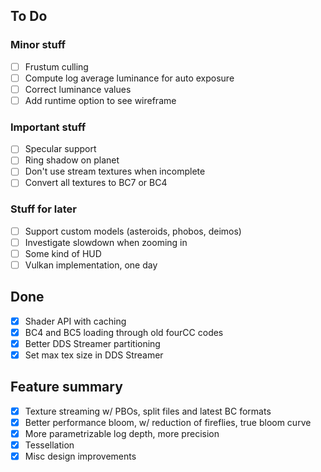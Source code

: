 ## To Do

### Minor stuff
- [ ] Frustum culling
- [ ] Compute log average luminance for auto exposure
- [ ] Correct luminance values
- [ ] Add runtime option to see wireframe

### Important stuff
- [ ] Specular support
- [ ] Ring shadow on planet
- [ ] Don't use stream textures when incomplete
- [ ] Convert all textures to BC7 or BC4

### Stuff for later
- [ ] Support custom models (asteroids, phobos, deimos)
- [ ] Investigate slowdown when zooming in
- [ ] Some kind of HUD
- [ ] Vulkan implementation, one day

## Done
- [x] Shader API with caching
- [x] BC4 and BC5 loading through old fourCC codes
- [x] Better DDS Streamer partitioning
- [x] Set max tex size in DDS Streamer

## Feature summary
- [x] Texture streaming w/ PBOs, split files and latest BC formats
- [x] Better performance bloom, w/ reduction of fireflies, true bloom curve
- [x] More parametrizable log depth, more precision
- [x] Tessellation
- [x] Misc design improvements
